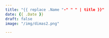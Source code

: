 ```yaml
---
title: "{{ replace .Name "-" " " | title }}"
date: {{ .Date }}
draft: false
image: "/img/dimas2.png"

---
```



